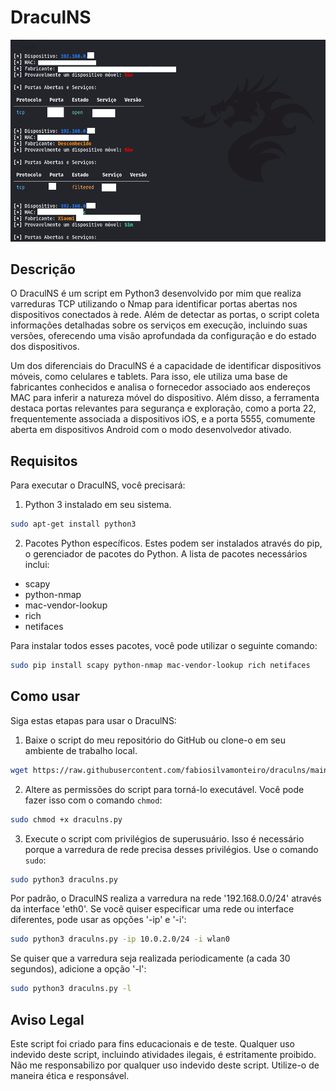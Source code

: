 # DraculNS

![Descrição da imagem](exemplo.png)

## Descrição

O DraculNS é um script em Python3 desenvolvido por mim que realiza varreduras TCP utilizando o Nmap para identificar portas abertas nos dispositivos conectados à rede. Além de detectar as portas, o script coleta informações detalhadas sobre os serviços em execução, incluindo suas versões, oferecendo uma visão aprofundada da configuração e do estado dos dispositivos.

Um dos diferenciais do DraculNS é a capacidade de identificar dispositivos móveis, como celulares e tablets. Para isso, ele utiliza uma base de fabricantes conhecidos e analisa o fornecedor associado aos endereços MAC para inferir a natureza móvel do dispositivo. Além disso, a ferramenta destaca portas relevantes para segurança e exploração, como a porta 22, frequentemente associada a dispositivos iOS, e a porta 5555, comumente aberta em dispositivos Android com o modo desenvolvedor ativado.

## Requisitos

Para executar o DraculNS, você precisará:

1. Python 3 instalado em seu sistema.

```bash
sudo apt-get install python3
```

2. Pacotes Python específicos. Estes podem ser instalados através do pip, o gerenciador de pacotes do Python. A lista de pacotes necessários inclui:

* scapy
* python-nmap
* mac-vendor-lookup
* rich
* netifaces

Para instalar todos esses pacotes, você pode utilizar o seguinte comando:

```bash
sudo pip install scapy python-nmap mac-vendor-lookup rich netifaces
```

## Como usar

Siga estas etapas para usar o DraculNS:

1. Baixe o script do meu repositório do GitHub ou clone-o em seu ambiente de trabalho local.

```bash
wget https://raw.githubusercontent.com/fabiosilvamonteiro/draculns/main/draculns.py
```

2. Altere as permissões do script para torná-lo executável. Você pode fazer isso com o comando `chmod`:

```bash
sudo chmod +x draculns.py
```

3. Execute o script com privilégios de superusuário. Isso é necessário porque a varredura de rede precisa desses privilégios. Use o comando `sudo`:

```bash
sudo python3 draculns.py
```

Por padrão, o DraculNS realiza a varredura na rede '192.168.0.0/24' através da interface 'eth0'. Se você quiser especificar uma rede ou interface diferentes, pode usar as opções '-ip' e '-i':

```bash
sudo python3 draculns.py -ip 10.0.2.0/24 -i wlan0
```

Se quiser que a varredura seja realizada periodicamente (a cada 30 segundos), adicione a opção '-l':

```bash
sudo python3 draculns.py -l
```

## Aviso Legal

Este script foi criado para fins educacionais e de teste. Qualquer uso indevido deste script, incluindo atividades ilegais, é estritamente proibido. Não me responsabilizo por qualquer uso indevido deste script. Utilize-o de maneira ética e responsável.
